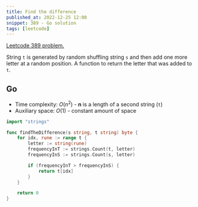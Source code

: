 ```yaml
---
title: Find the difference
published_at: 2022-12-25 12:00
snippet: 389 - Go solution
tags: [leetcode]
---
```


[Leetcode 389 problem.](https://leetcode.com/problems/find-the-difference/)

String `t` is generated by random shuffling string `s` and then add one more letter at a random position.
A function to return the letter that was added to `t`.

## Go

- Time complexity: $O(n^{2})$ - **n** is a length of a second string (`t`)
- Auxiliary space: $O(1)$ - constant amount of space

```go
import "strings"

func findTheDifference(s string, t string) byte {
    for idx, rune := range t {
        letter := string(rune)
        frequencyInT := strings.Count(t, letter)
        frequencyInS := strings.Count(s, letter)

        if (frequencyInT > frequencyInS) {
            return t[idx]
        }
    }

    return 0
}
```